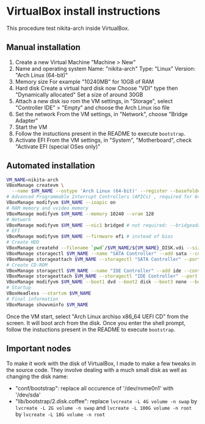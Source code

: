 
# VirtualBox install instructions

This procedure test nikita-arch inside VirtualBox.

## Manual installation

1. Create a new Virtual Machine "Machine > New"
  1. Name and operating system
     Name: "nikita-arch"
     Type: "Linux"
     Version: "Arch Linux (64-bit)"
  2. Memory size
     For example "10240MB" for 10GB of RAM
  3. Hard disk
     Create a virtual hard disk now
     Choose "VDI" type then "Dynamically allocated"
     Set a size of around 30GB
2. Attach a new disk iso
   rom the VM settings, in "Storage", select "Controller IDE" > "Empty" and choose the Arch Linux iso file
3. Set the network
   From the VM settings, in "Network", choose "Bridge Adapter"
4. Start the VM
5. Follow the instuctions present in the README to execute `bootstrap`.
6. Activate EFI
   From the VM settings, in "System", "Motherboard", check "Activate EFI (special OSes only)"

## Automated installation

```bash
VM_NAME=nikita-arch
VBoxManage createvm \
  --name $VM_NAME --ostype 'Arch Linux (64-bit)' --register --basefolder `pwd`
# Advanced Programmable Interrupt Controllers (APICs) , required for 64-guest OS
VBoxManage modifyvm $VM_NAME --ioapic on
# RAM memory and vvideo memory
VBoxManage modifyvm $VM_NAME --memory 10240 --vram 128 
# Network
VBoxManage modifyvm $VM_NAME --nic1 bridged # not required: --bridgeadapter 'en0: Wi-Fi (Wireless)'
# EFI
VBoxManage modifyvm $VM_NAME --firmware efi # instead of bios
# Create HDD
VBoxManage createhd --filename `pwd`/$VM_NAME/${VM_NAME}_DISK.vdi --size 30000 --format VDI        
VBoxManage storagectl $VM_NAME --name "SATA Controller" --add sata --controller IntelAhci
VBoxManage storageattach $VM_NAME --storagectl "SATA Controller" --port 0 --device 0 --type hdd --medium  `pwd`/$VM_NAME/${VM_NAME}_DISK.vdi
# Create CD-ROM
VBoxManage storagectl $VM_NAME --name "IDE Controller" --add ide --controller PIIX4
VBoxManage storageattach $VM_NAME --storagectl "IDE Controller" --port 1 --device 0 --type dvddrive --medium `pwd`/archlinux-2020.04.01-x86_64.iso
VBoxManage modifyvm $VM_NAME --boot1 dvd --boot2 disk --boot3 none --boot4 none 
# Startup
VBoxHeadless --startvm $VM_NAME
# Final information
VBoxManage showvminfo $VM_NAME
```

Once the VM start, select "Arch Linux archiso x86_64 UEFI CD" from the screen. It will boot arch from the disk. Once you enter the shell prompt, follow the instuctions present in the README to execute `bootstrap`.

## Important nodes

To make it work with the disk of VirtualBox, I made to make a few tweaks in the source code. They involve dealing with a much small disk as well as changing the disk name:

- "conf/bootstrap":
replace all occurence of '/dev/nvme0n1' with '/dev/sda'
- "lib/bootstrap/2.disk.coffee":
replace `lvcreate -L 4G volume -n swap` by `lvcreate -L 2G volume -n swap`
and `lvcreate -L 100G volume -n root` by `lvcreate -L 18G volume -n root`
